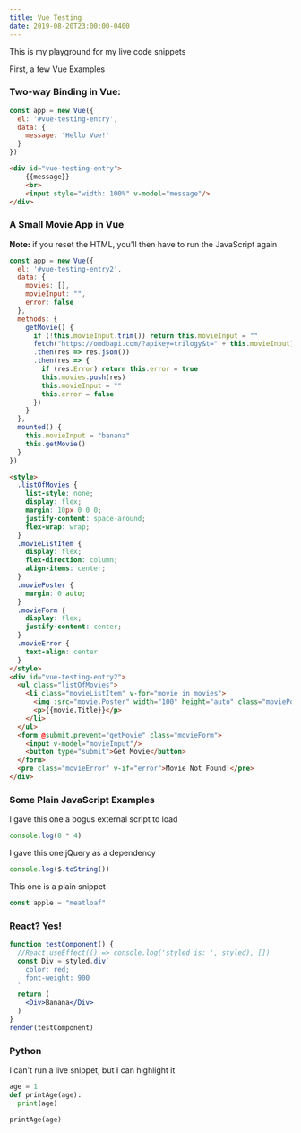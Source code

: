 ```yaml
---
title: Vue Testing
date: 2019-08-20T23:00:00-0400
---
```


This is my playground for my live code snippets

First, a few Vue Examples

### Two-way Binding in Vue:

```js js-live scripts=Vue!https://cdnjs.cloudflare.com/ajax/libs/vue/2.6.10/vue.min.js autorun no-edit
const app = new Vue({
  el: '#vue-testing-entry',
  data: {
    message: 'Hello Vue!'
  }
})
```
```html html-live no-edit
<div id="vue-testing-entry">
    {{message}}
    <br>
    <input style="width: 100%" v-model="message"/>
</div>
```
### A Small Movie App in Vue
**Note:** if you reset the HTML, you'll then have to run the JavaScript again

```js js-live scripts=Vue autorun linkId=ex2
const app = new Vue({
  el: '#vue-testing-entry2',
  data: {
    movies: [],
    movieInput: "",
    error: false
  },
  methods: {
    getMovie() {
      if (!this.movieInput.trim()) return this.movieInput = ""
      fetch("https://omdbapi.com/?apikey=trilogy&t=" + this.movieInput)
      .then(res => res.json())
      .then(res => {
        if (res.Error) return this.error = true
        this.movies.push(res)
        this.movieInput = ""
        this.error = false
      })
    }
  },
  mounted() {
    this.movieInput = "banana"
    this.getMovie()
  }
})
```
```html html-live linkId=ex2
<style>
  .listOfMovies {
    list-style: none;
    display: flex;
    margin: 10px 0 0 0;
    justify-content: space-around;
    flex-wrap: wrap;
  }
  .movieListItem {
    display: flex;
    flex-direction: column;
    align-items: center;
  }
  .moviePoster {
    margin: 0 auto;
  }
  .movieForm {
    display: flex;
    justify-content: center;
  }
  .movieError {
    text-align: center
  }
</style>
<div id="vue-testing-entry2">
  <ul class="listOfMovies">
    <li class="movieListItem" v-for="movie in movies">
      <img :src="movie.Poster" width="100" height="auto" class="moviePoster"/>
      <p>{{movie.Title}}</p>
    </li>
  </ul>
  <form @submit.prevent="getMovie" class="movieForm">
    <input v-model="movieInput"/>
    <button type="submit">Get Movie</button>
  </form>
  <pre class="movieError" v-if="error">Movie Not Found!</pre>
</div>
```

### Some Plain JavaScript Examples

I gave this one a bogus external script to load
```js js-live autorun no-edit scripts=fail2,Vue
console.log(8 * 4)
```

I gave this one jQuery as a dependency
```js js-live autorun scripts=jQuery!https://cdnjs.cloudflare.com/ajax/libs/jquery/3.4.1/jquery.min.js
console.log($.toString())
```

This one is a plain snippet
```js scripts=fail
const apple = "meatloaf"
```

### React? Yes!

```jsx react-live scripts=React!https://cdnjs.cloudflare.com/ajax/libs/react/16.9.0/umd/react.production.min.js,ReactDOM!https://cdnjs.cloudflare.com/ajax/libs/react-dom/16.8.6/umd/react-dom.production.min.js,Styled-Components!https://cdnjs.cloudflare.com/ajax/libs/styled-components/4.3.2/styled-components.min.js use-render
function testComponent() {
  //React.useEffect(() => console.log('styled is: ', styled), [])
  const Div = styled.div`
    color: red;
    font-weight: 900
  `
  return (
    <Div>Banana</Div>
  )
}
render(testComponent)
```

### Python
I can't run a live snippet, but I can highlight it

```python
age = 1
def printAge(age):
  print(age)

printAge(age)
```